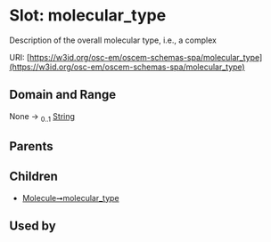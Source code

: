 
# Slot: molecular_type

Description of the overall molecular type, i.e., a complex

URI: [https://w3id.org/osc-em/oscem-schemas-spa/molecular_type](https://w3id.org/osc-em/oscem-schemas-spa/molecular_type)


## Domain and Range

None &#8594;  <sub>0..1</sub> [String](types/String.md)

## Parents


## Children

 *  [Molecule➞molecular_type](Molecule_molecular_type.md)

## Used by

